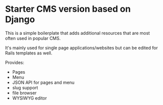 # Starter CMS version based on Django

This is a simple boilerplate that adds additional resources that are most often used in popular CMS.

It's mainly used for single page applications/websites but can be edited for Rails templates as well.

Provides:
* Pages
* Menu
* JSON API for pages and menu
* slug support
* file browser
* WYSIWYG editor
